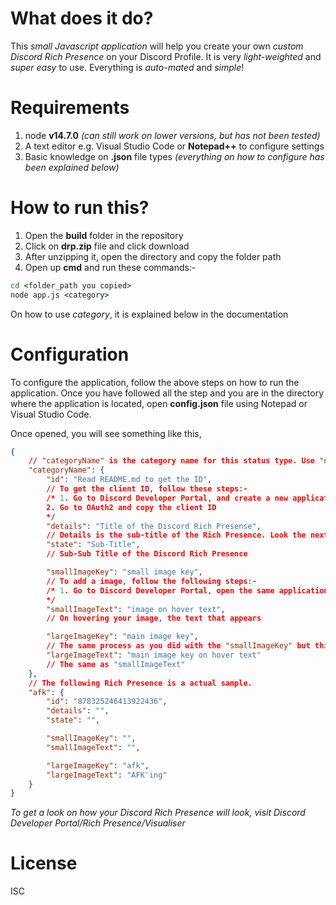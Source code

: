 # What does it do?
This *small Javascript application* will help you create your own *custom Discord Rich Presence* on your Discord Profile. It is very *light-weighted* and *super easy* to use. Everything is *auto-mated* and *simple*!

# Requirements
1. node **v14.7.0** *(can still work on lower versions, but has not been tested)*
2. A text editor e.g. Visual Studio Code or **Notepad++** to configure settings
3. Basic knowledge on **.json** file types *(everything on how to configure has been explained below)*

# How to run this?
1. Open the **build** folder in the repository
2. Click on **drp.zip** file and click download
3. After unzipping it, open the directory and copy the folder path
4. Open up **cmd** and run these commands:-
```cmd
cd <folder_path you copied>
node app.js <category>
```
On how to use *category*, it is explained below in the documentation

# Configuration
To configure the application, follow the above steps on how to run the application. Once you have followed all the step and you are in the directory where the application is located, open **config.json** file using Notepad or Visual Studio Code.

Once opened, you will see something like this,

```json
{
    // "categoryName" is the category name for this status type. Use "node app.js categoryName" to run the application.
    "categoryName": {
        "id": "Read README.md to get the ID",
        // To get the client ID, follow these steps:-
        /* 1. Go to Discord Developer Portal, and create a new application with the name of the status. For e.g. if you want "Google Chrome" to be visible in your status as a title, name the bot "Google Chrome".
        2. Go to OAuth2 and copy the client ID
        */
        "details": "Title of the Discord Rich Presense",
        // Details is the sub-title of the Rich Presence. Look the next category for a actual sample Rich Presence
        "state": "Sub-Title",
        // Sub-Sub Title of the Discord Rich Presence

        "smallImageKey": "small image key",
        // To add a image, follow the following steps:-
        /* 1. Go to Discord Developer Portal, open the same application and go to "Rich Presence" and then "Art Assets" and paste a image there and copy the image tag. Make sure to name your image something simple. Once pasted, it will take upto 5 to 15 minutes for Discord to process your image. And once that is done, your image should be uploaded! Paste the image name here
        */
        "smallImageText": "image on hover text",
        // On hovering your image, the text that appears

        "largeImageKey": "main image key",
        // The same process as you did with the "smallImageKey" but this is for the large image.
        "largeImageText": "main image key on hover text"
        // The same as "smallImageText"
    },
    // The following Rich Presence is a actual sample.
    "afk": {
        "id": "878325246413922436",
        "details": "",
        "state": "",

        "smallImageKey": "",
        "smallImageText": "",

        "largeImageKey": "afk",
        "largeImageText": "AFK'ing"
    }
}
```

*To get a look on how your Discord Rich Presence will look, visit Discord Developer Portal/Rich Presence/Visualiser*

# License
ISC

